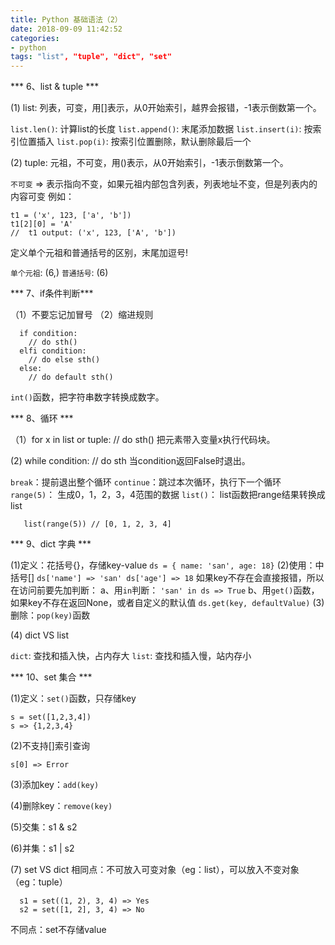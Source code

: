 ```yaml
---
title: Python 基础语法（2）
date: 2018-09-09 11:42:52
categories:
- python
tags: "list", "tuple", "dict", "set"
---
```


*** 6、list & tuple ***

(1) list: 列表，可变，用[]表示，从0开始索引，越界会报错，-1表示倒数第一个。

  `list.len()`: 计算list的长度
  `list.append()`: 末尾添加数据
  `list.insert(i)`: 按索引位置插入
  `list.pop(i)`: 按索引位置删除，默认删除最后一个

(2) tuple: 元祖，不可变，用()表示，从0开始索引，-1表示倒数第一个。

  `不可变` => 表示指向不变，如果元祖内部包含列表，列表地址不变，但是列表内的内容可变
  例如：
  ```
  t1 = ('x', 123, ['a', 'b'])
  t1[2][0] = 'A'
  //  t1 output: ('x', 123, ['A', 'b'])
  ```

  定义单个元祖和普通括号的区别，末尾加逗号!

  `单个元祖`: (6,)
  `普通括号`: (6)

*** 7、if条件判断***

  （1）不要忘记加冒号
  （2）缩进规则

  ```
    if condition:
      // do sth()
    elfi condition:
      // do else sth()
    else:
      // do default sth()
  ```

  `int()`函数，把字符串数字转换成数字。

*** 8、循环 ***

（1）for x in list or tuple:
        // do sth()
    把元素带入变量x执行代码块。

 (2) while condition:
        // do sth
    当condition返回False时退出。

 `break`：提前退出整个循环
 `continue`：跳过本次循环，执行下一个循环
 `range(5)`： 生成0，1，2，3，4范围的数据
 `list()`： list函数把range结果转换成list
 ```
    list(range(5)) // [0, 1, 2, 3, 4]
 ```

 *** 9、dict 字典 ***

  (1)定义：花括号{}，存储key-value
    ```
    ds = { name: 'san', age: 18}
    ```
  (2)使用：中括号[]
    ```
    ds['name'] => 'san'
    ds['age'] => 18
    ```
    如果key不存在会直接报错，所以在访问前要先加判断：
    a、用`in`判断：
    ```
    'san' in ds => True
    ```
    b、用`get()`函数，如果key不存在返回None，或者自定义的默认值
    ```
    ds.get(key, defaultValue)
    ```
  (3)删除：`pop(key)`函数

  (4) dict VS list

  `dict`: 查找和插入快，占内存大
  `list`: 查找和插入慢，站内存小

*** 10、set 集合 ***

  (1)定义：`set()`函数，只存储key
  ```
  s = set([1,2,3,4])
  s => {1,2,3,4}
  ```
  (2)不支持[]索引查询
  ```
  s[0] => Error
  ```
  (3)添加key：`add(key)`

  (4)删除key：`remove(key)`

  (5)交集：s1 & s2

  (6)并集：s1 | s2

  (7) set VS dict
  相同点：不可放入可变对象（eg：list），可以放入不变对象（eg：tuple）
  ```
    s1 = set((1, 2), 3, 4) => Yes
    s2 = set([1, 2], 3, 4) => No
  ```
  不同点：set不存储value
